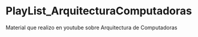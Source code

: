 # PlayList_ArquitecturaComputadoras
Material que realizo en youtube sobre Arquitectura de Computadoras
